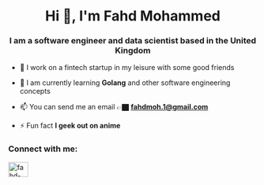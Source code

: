 <h1 align="center">Hi 👋, I'm Fahd Mohammed</h1>
<h3 align="center">I am a software engineer and data scientist based in the United Kingdom</h3>

- 🔭 I work on a fintech startup in my leisure with some good friends  **<a href="https://www.sykabank.com/"/></a>**

- 🌱 I am currently learning **Golang** and other software engineering concepts

- 📫 You can send me an email 👉🏿 **fahdmoh.1@gmail.com**

- ⚡ Fun fact **I geek out on anime**

<h3 align="left">Connect with me:</h3>
<p align="left">
<a href="https://linkedin.com/in/fahd-mohammed-2a6a49131" target="blank"><img align="center" src="https://raw.githubusercontent.com/rahuldkjain/github-profile-readme-generator/master/src/images/icons/Social/linked-in-alt.svg" alt="fahd-mohammed-2a6a49131" height="30" width="40" /></a>
</p>

